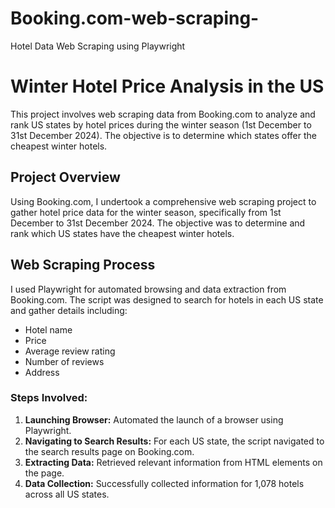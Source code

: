 # Booking.com-web-scraping-
Hotel Data Web Scraping using Playwright 

# Winter Hotel Price Analysis in the US

This project involves web scraping data from Booking.com to analyze and rank US states by hotel prices during the winter season (1st December to 31st December 2024). The objective is to determine which states offer the cheapest winter hotels.

## Project Overview

Using Booking.com, I undertook a comprehensive web scraping project to gather hotel price data for the winter season, specifically from 1st December to 31st December 2024. The objective was to determine and rank which US states have the cheapest winter hotels.

## Web Scraping Process

I used Playwright for automated browsing and data extraction from Booking.com. The script was designed to search for hotels in each US state and gather details including:
- Hotel name
- Price
- Average review rating
- Number of reviews
- Address

### Steps Involved:
1. **Launching Browser:** Automated the launch of a browser using Playwright.
2. **Navigating to Search Results:** For each US state, the script navigated to the search results page on Booking.com.
3. **Extracting Data:** Retrieved relevant information from HTML elements on the page.
4. **Data Collection:** Successfully collected information for 1,078 hotels across all US states.
